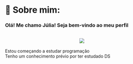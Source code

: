 # 🙋 Sobre mim:
### Olá! Me chamo Júlia! Seja bem-vindo ao meu perfil
<br>
<div align = "center">
  <img src="https://github.com/JuGonca/JuGonca/assets/86499416/50218bba-7f4d-4473-a712-7589e570c4d8"/>
</div>
  
<br>
Estou começando a estudar programação
<br>
Tenho um conhecimento prévio por ter estudado DS

<!-- Proudly created with GPRM ( https://gprm.itsvg.in ) -->
